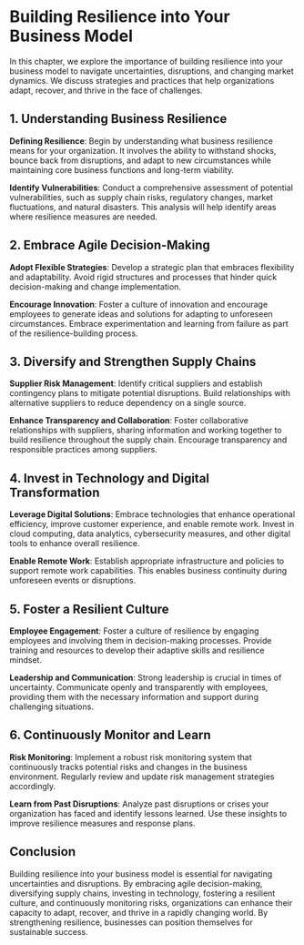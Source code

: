 Building Resilience into Your Business Model
=======================================================

In this chapter, we explore the importance of building resilience into your business model to navigate uncertainties, disruptions, and changing market dynamics. We discuss strategies and practices that help organizations adapt, recover, and thrive in the face of challenges.

1\. Understanding Business Resilience
------------------------------------

**Defining Resilience**: Begin by understanding what business resilience means for your organization. It involves the ability to withstand shocks, bounce back from disruptions, and adapt to new circumstances while maintaining core business functions and long-term viability.

**Identify Vulnerabilities**: Conduct a comprehensive assessment of potential vulnerabilities, such as supply chain risks, regulatory changes, market fluctuations, and natural disasters. This analysis will help identify areas where resilience measures are needed.

2\. Embrace Agile Decision-Making
--------------------------------

**Adopt Flexible Strategies**: Develop a strategic plan that embraces flexibility and adaptability. Avoid rigid structures and processes that hinder quick decision-making and change implementation.

**Encourage Innovation**: Foster a culture of innovation and encourage employees to generate ideas and solutions for adapting to unforeseen circumstances. Embrace experimentation and learning from failure as part of the resilience-building process.

3\. Diversify and Strengthen Supply Chains
-----------------------------------------

**Supplier Risk Management**: Identify critical suppliers and establish contingency plans to mitigate potential disruptions. Build relationships with alternative suppliers to reduce dependency on a single source.

**Enhance Transparency and Collaboration**: Foster collaborative relationships with suppliers, sharing information and working together to build resilience throughout the supply chain. Encourage transparency and responsible practices among suppliers.

4\. Invest in Technology and Digital Transformation
--------------------------------------------------

**Leverage Digital Solutions**: Embrace technologies that enhance operational efficiency, improve customer experience, and enable remote work. Invest in cloud computing, data analytics, cybersecurity measures, and other digital tools to enhance overall resilience.

**Enable Remote Work**: Establish appropriate infrastructure and policies to support remote work capabilities. This enables business continuity during unforeseen events or disruptions.

5\. Foster a Resilient Culture
-----------------------------

**Employee Engagement**: Foster a culture of resilience by engaging employees and involving them in decision-making processes. Provide training and resources to develop their adaptive skills and resilience mindset.

**Leadership and Communication**: Strong leadership is crucial in times of uncertainty. Communicate openly and transparently with employees, providing them with the necessary information and support during challenging situations.

6\. Continuously Monitor and Learn
---------------------------------

**Risk Monitoring**: Implement a robust risk monitoring system that continuously tracks potential risks and changes in the business environment. Regularly review and update risk management strategies accordingly.

**Learn from Past Disruptions**: Analyze past disruptions or crises your organization has faced and identify lessons learned. Use these insights to improve resilience measures and response plans.

Conclusion
----------

Building resilience into your business model is essential for navigating uncertainties and disruptions. By embracing agile decision-making, diversifying supply chains, investing in technology, fostering a resilient culture, and continuously monitoring risks, organizations can enhance their capacity to adapt, recover, and thrive in a rapidly changing world. By strengthening resilience, businesses can position themselves for sustainable success.
